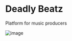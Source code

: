 # Deadly Beatz

Platform for music producers

![image](https://github.com/user-attachments/assets/058add3c-e4b1-4253-9348-7ab3401ffe77)
